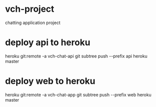 # vch-project
chatting application project

# deploy api to heroku
heroku git:remote -a vch-chat-api
git subtree push --prefix api heroku master

# deploy web to heroku
heroku git:remote -a vch-chat-app
git subtree push --prefix web heroku master
